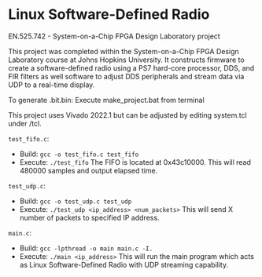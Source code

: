 # Linux Software-Defined Radio

EN.525.742 - System-on-a-Chip FPGA Design Laboratory project

This project was completed within the System-on-a-Chip FPGA Design Laboratory course at Johns Hopkins University. It constructs firmware to create a software-defined radio using a PS7 hard-core processor, DDS, and FIR filters as well software to adjust DDS peripherals and stream data via UDP to a real-time display.

To generate .bit.bin:
Execute make_project.bat from terminal

This project uses Vivado 2022.1 but can be adjusted by editing system.tcl under /tcl.

`test_fifo.c`:
- Build: `gcc -o test_fifo.c test_fifo`
- Execute: `./test_fifo`
The FIFO is located at 0x43c10000.
This will read 480000 samples and output elapsed time.

`test_udp.c`:
- Build: `gcc -o test_udp.c test_udp`
- Execute: `./test_udp <ip_address> <num_packets>`
This will send X number of packets to specified IP address.

`main.c`:
- Build: `gcc -lpthread -o main main.c -I.`
- Execute: `./main <ip_address>`
This will run the main program which acts as Linux Software-Defined Radio with UDP streaming capability.
